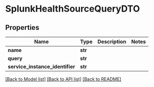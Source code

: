 # SplunkHealthSourceQueryDTO

## Properties
Name | Type | Description | Notes
------------ | ------------- | ------------- | -------------
**name** | **str** |  | 
**query** | **str** |  | 
**service_instance_identifier** | **str** |  | 

[[Back to Model list]](../README.md#documentation-for-models) [[Back to API list]](../README.md#documentation-for-api-endpoints) [[Back to README]](../README.md)

